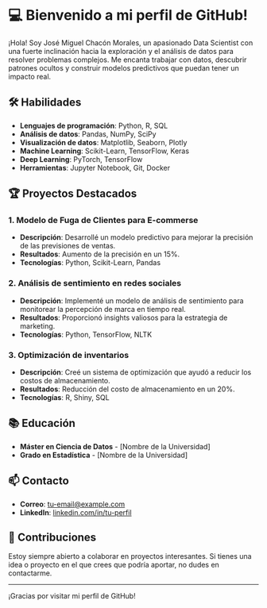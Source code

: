 # 💻 Bienvenido a mi perfil de GitHub!

¡Hola! Soy José Miguel Chacón Morales, un apasionado Data Scientist con una fuerte inclinación hacia la exploración y el análisis de datos para resolver problemas complejos. Me encanta trabajar con datos, descubrir patrones ocultos y construir modelos predictivos que puedan tener un impacto real.

## 🛠 Habilidades

- **Lenguajes de programación**: Python, R, SQL
- **Análisis de datos**: Pandas, NumPy, SciPy
- **Visualización de datos**: Matplotlib, Seaborn, Plotly
- **Machine Learning**: Scikit-Learn, TensorFlow, Keras
- **Deep Learning**: PyTorch, TensorFlow
- **Herramientas**: Jupyter Notebook, Git, Docker

## 🏆 Proyectos Destacados

### 1. Modelo de Fuga de Clientes para E-commerse
- **Descripción**: Desarrollé un modelo predictivo para mejorar la precisión de las previsiones de ventas.
- **Resultados**: Aumento de la precisión en un 15%.
- **Tecnologías**: Python, Scikit-Learn, Pandas

### 2. Análisis de sentimiento en redes sociales
- **Descripción**: Implementé un modelo de análisis de sentimiento para monitorear la percepción de marca en tiempo real.
- **Resultados**: Proporcionó insights valiosos para la estrategia de marketing.
- **Tecnologías**: Python, TensorFlow, NLTK

### 3. Optimización de inventarios
- **Descripción**: Creé un sistema de optimización que ayudó a reducir los costos de almacenamiento.
- **Resultados**: Reducción del costo de almacenamiento en un 20%.
- **Tecnologías**: R, Shiny, SQL

## 📚 Educación

- **Máster en Ciencia de Datos** - [Nombre de la Universidad]
- **Grado en Estadística** - [Nombre de la Universidad]

## 📫 Contacto

- **Correo**: [tu-email@example.com](mailto:tu-email@example.com)
- **LinkedIn**: [linkedin.com/in/tu-perfil](https://www.linkedin.com/in/tu-perfil)

## 🌟 Contribuciones

Estoy siempre abierto a colaborar en proyectos interesantes. Si tienes una idea o proyecto en el que crees que podría aportar, no dudes en contactarme.

---

¡Gracias por visitar mi perfil de GitHub!
